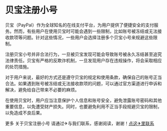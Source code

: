 # 贝宝注册小号

贝宝（PayPal）作为全球知名的在线支付平台，为用户提供了便捷安全的支付服务。然而，有些用户在使用贝宝时可能会遇到一些限制，比如账号被冻结或无法接收款项等问题。针对这些情况，一些用户会选择注册多个贝宝小号来规避这些限制。

注册贝宝小号并非合法行为，一旦被贝宝发现可能会导致账号被永久冻结甚至追究法律责任。贝宝有严格的反欺诈机制，一旦发现用户存在违规操作，将会采取相应的处罚措施。

对于用户来说，最好的方式还是遵守贝宝的规定和使用条款，确保自己的账号正当合法。如果遇到账号被冻结或无法接收款项的问题，可以通过官方渠道进行申诉和解决，避免给自己带来不必要的麻烦。

在使用贝宝时，用户应当注意保护个人信息和账号安全，避免泄露账号密码和其他重要信息，以免遭受财产损失。同时，也要避免利用不正当手段规避贝宝的限制，以免造成不良后果。

更多 关于贝宝注册小号 请通过✈与我们联系，感谢阅读，谢谢！[点这✈里联系](https://ss.k02.cc)